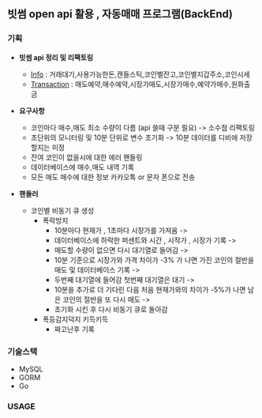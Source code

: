 ## 빗썸 open api 활용 , 자동매매 프로그램(BackEnd)

### 기획

- **빗썸 api 정리 및 리팩토링**
    - [Info](https://github.com/myungsworld/myungsworld/tree/master/api/bithumb/Info) : 거래대기,사용가능한돈,캔들스틱,코인별잔고,코인별지갑주소,코인시세
    - [Transaction](https://github.com/myungsworld/myungsworld/tree/master/api/bithumb/transaction) : 매도예약,매수예약,시장가매도,시장가매수,예약가매수,원화출금
- **요구사항**
    - 코인마다 매수,매도 최소 수량이 다름 (api 쓸때 구분 필요) -> 소수점 리팩토링
    - 초단위의 모니터링 및 10분 단위로 변수 초기화 -> 10분 데이터를 디비에 저장할지는 미정
    - 잔여 코인이 없을시에 대한 에러 핸들링
    - 데이터베이스에 매수,매도 내역 기록
    - 모든 매도 매수에 대한 정보 카카오톡 or 문자 폰으로 전송
    
- **핸들러**
  - 코인별 비동기 큐 생성
    - 폭락방지
      - 10분마다 현재가 , 1초마다 시장가를 가져옴 -> 
      - 데이터베이스에 하락한 퍼센트와 시간 , 시작가 , 시장가 기록 ->
      - 매도할 수량이 없으면 다시 대기열로 들어감 ->   
      - 10분 기준으로 시장가와 가격 차이가 -3% 가 나면 가진 코인의 절반을 매도 및 데이터베이스 기록 ->
      - 두번째 대기열에 들어감 첫번째 대기열은 대기 ->
      - 10분을 추가로 더 기다린 다음 처음 현재가와의 차이가 -5%가 나면 남은 코인의 절반을 또 다시 매도 ->
      - 초기화 시킨 후 다시 비동기 큐로 돌아감
    - 폭등감지덕지 키득키득
      - 짜고난후 기록
  
### 기술스택

- MySQL
- GORM
- Go

### USAGE
